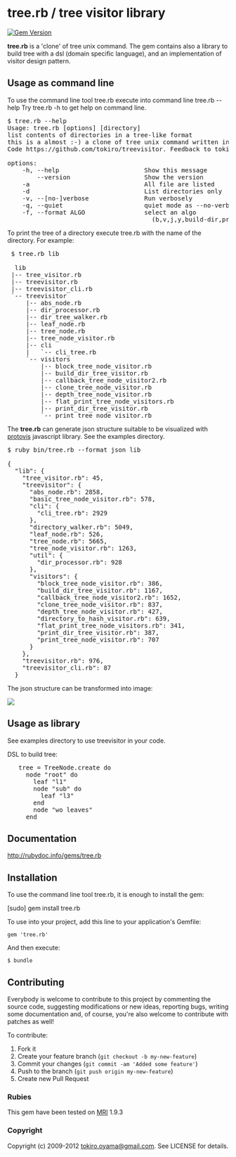 tree.rb / tree visitor library
================================================

[![Gem Version](https://badge.fury.io/rb/tree.rb.svg)](https://badge.fury.io/rb/tree.rb)

**tree.rb** is a 'clone' of tree unix command. 
The gem contains also a library to build tree with a dsl (domain specific language), and 
an implementation of visitor design pattern.

## Usage as command line

To use the command line tool tree.rb execute into command line tree.rb --help
Try tree.rb -h to get help on command line.

<pre>
$ tree.rb --help
Usage: tree.rb [options] [directory]
list contents of directories in a tree-like format
this is a almost :-) a clone of tree unix command written in ruby
Code https://github.com/tokiro/treevisitor. Feedback to tokiro.oyama@gmail.com

options: 
    -h, --help                       Show this message
        --version                    Show the version
    -a                               All file are listed
    -d                               List directories only
    -v, --[no-]verbose               Run verbosely
    -q, --quiet                      quiet mode as --no-verbose
    -f, --format ALGO                select an algo
                                       (b,v,j,y,build-dir,print-dir,json,yaml)
</pre>

To print the tree of a directory execute tree.rb with the name of the directory. 
For example:

<pre>
 $ tree.rb lib

  lib
 |-- tree_visitor.rb
 |-- treevisitor.rb
 |-- treevisitor_cli.rb
 `-- treevisitor
     |-- abs_node.rb
     |-- dir_processor.rb
     |-- dir_tree_walker.rb
     |-- leaf_node.rb
     |-- tree_node.rb
     |-- tree_node_visitor.rb
     |-- cli
     |   `-- cli_tree.rb
     `-- visitors
         |-- block_tree_node_visitor.rb
         |-- build_dir_tree_visitor.rb
         |-- callback_tree_node_visitor2.rb
         |-- clone_tree_node_visitor.rb
         |-- depth_tree_node_visitor.rb
         |-- flat_print_tree_node_visitors.rb
         |-- print_dir_tree_visitor.rb
         `-- print_tree_node_visitor.rb
</pre>

The **tree.rb** can generate json structure suitable to be visualized with [protovis][1] javascript library.
See the examples directory.

<pre>
$ ruby bin/tree.rb --format json lib

{
  "lib": {
    "tree_visitor.rb": 45,
    "treevisitor": {
      "abs_node.rb": 2858,
      "basic_tree_node_visitor.rb": 578,
      "cli": {
        "cli_tree.rb": 2929
      },
      "directory_walker.rb": 5049,
      "leaf_node.rb": 526,
      "tree_node.rb": 5665,
      "tree_node_visitor.rb": 1263,
      "util": {
        "dir_processor.rb": 928
      },
      "visitors": {
        "block_tree_node_visitor.rb": 386,
        "build_dir_tree_visitor.rb": 1167,
        "callback_tree_node_visitor2.rb": 1652,
        "clone_tree_node_visitor.rb": 837,
        "depth_tree_node_visitor.rb": 427,
        "directory_to_hash_visitor.rb": 639,
        "flat_print_tree_node_visitors.rb": 341,
        "print_dir_tree_visitor.rb": 387,
        "print_tree_node_visitor.rb": 707
      }
    },
    "treevisitor.rb": 976,
    "treevisitor_cli.rb": 87
  }
</pre>

The json structure can be transformed into image:

<img src='https://github.com/tokiro/tree.rb/raw/master/examples/protovis/treevisitor.png'/>

## Usage as library
See examples directory to use treevisitor in your code.

DSL to build tree:
<pre>
   tree = TreeNode.create do
     node "root" do
       leaf "l1"
       node "sub" do
         leaf "l3"
       end
       node "wo leaves"
     end
</pre>

## Documentation

http://rubydoc.info/gems/tree.rb


## Installation

To use the command line tool tree.rb, it is enough to install the gem:

  [sudo] gem install tree.rb

To use into your project, add this line to your application's Gemfile:

    gem 'tree.rb'

And then execute:

    $ bundle

## Contributing

Everybody is welcome to contribute to this project by commenting the source code, suggesting modifications or new ideas,
reporting bugs, writing some documentation and, of course, you're also welcome to contribute with patches as well!

To contribute:

1. Fork it
2. Create your feature branch (`git checkout -b my-new-feature`)
3. Commit your changes (`git commit -am 'Added some feature'`)
4. Push to the branch (`git push origin my-new-feature`)
5. Create new Pull Request

### Rubies

This gem have been tested on [MRI][8] 1.9.3

### Copyright

Copyright (c) 2009-2012 tokiro.oyama@gmail.com. See LICENSE for details.

[1]: http://vis.stanford.edu/protovis/
[8]: http://www.ruby-lang.org/en/

